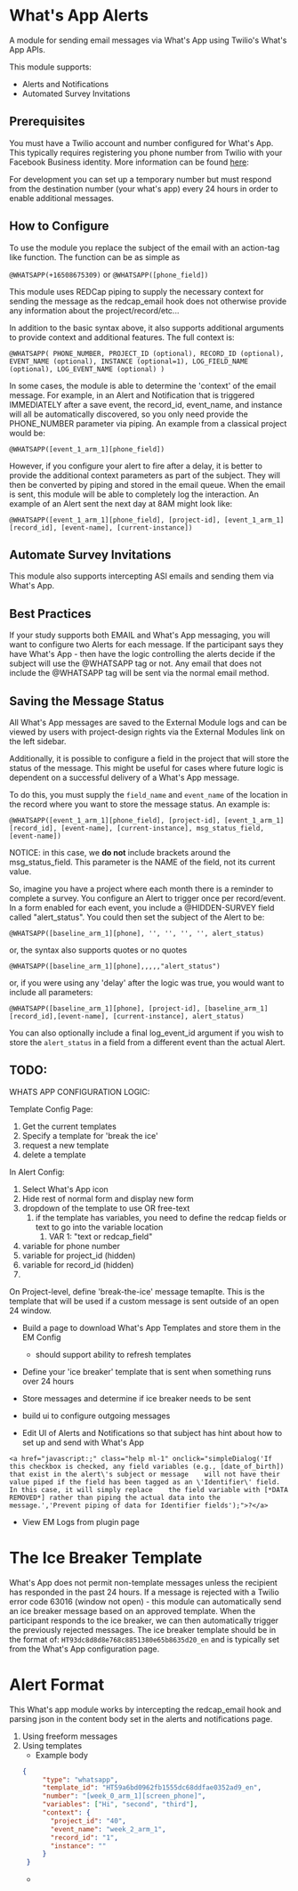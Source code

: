 # What's App Alerts
A module for sending email messages via What's App using Twilio's What's App APIs.

This module supports:
* Alerts and Notifications
* Automated Survey Invitations

## Prerequisites
You must have a Twilio account and number configured for What's App.  This typically requires registering you phone
number from Twilio with your Facebook Business identity.  More information can be found
[here](https://www.twilio.com/docs/whatsapp/tutorial/connect-number-business-profile):

For development you can set up a temporary number but must respond from the destination number (your what's app)
every 24 hours in order to enable additional messages.

## How to Configure
To use the module you replace the subject of the email with an action-tag like function.
The function can be as simple as

`@WHATSAPP(+16508675309)`
or
`@WHATSAPP([phone_field])`

This module uses REDCap piping to supply the necessary context for sending the message
as the redcap_email hook does not otherwise provide any information about the project/record/etc...

In addition to the basic syntax above, it also supports additional arguments to provide context and additional features.
The full context is:

`
@WHATSAPP(
  PHONE_NUMBER,
  PROJECT_ID (optional),
  RECORD_ID (optional),
  EVENT_NAME (optional),
  INSTANCE (optional=1),
  LOG_FIELD_NAME (optional),
  LOG_EVENT_NAME (optional)
)
`

In some cases, the module is able to determine the 'context' of the email message.  For example,
in an Alert and Notification that is triggered IMMEDIATELY after a save event, the record_id,
event_name, and instance will all be automatically discovered, so you only need provide the
PHONE_NUMBER parameter via piping.  An example from a classical project would be:

`
@WHATSAPP([event_1_arm_1][phone_field])
`

However, if you configure your alert to fire after a delay, it is better to provide the
additional context parameters as part of the subject.  They will then be converted by
piping and stored in the email queue.  When the email is sent, this module will be able to
completely log the interaction.  An example of an Alert sent the next day at 8AM might look like:

`
@WHATSAPP([event_1_arm_1][phone_field], [project-id], [event_1_arm_1][record_id], [event-name], [current-instance])
`

## Automate Survey Invitations
This module also supports intercepting ASI emails and sending them via What's App.

## Best Practices
If your study supports both EMAIL and What's App messaging, you will want to configure two Alerts for each
message.  If the participant says they have What's App - then have the logic controlling the alerts decide
if the subject will use the @WHATSAPP tag or not.  Any email that does not include the @WHATSAPP tag will
be sent via the normal email method.

## Saving the Message Status
All What's App messages are saved to the External Module logs and can be viewed by users with project-design rights
via the External Modules link on the left sidebar.

Additionally, it is possible to configure a field in the project that will store the status of the message.
This might be useful for cases where future logic is dependent on a successful delivery of a What's App message.

To do this, you must supply the `field_name` and `event_name` of the location in the record where you want to store the
message status.  An example is:

`
@WHATSAPP([event_1_arm_1][phone_field], [project-id], [event_1_arm_1][record_id], [event-name], [current-instance], msg_status_field, [event-name])
`

NOTICE: in this case, we **do not** include brackets around the msg_status_field.  This parameter is the NAME of the
field, not its current value.

So, imagine you have a project where each month there is a reminder to complete a survey.  You configure an
Alert to trigger once per record/event.  In a form enabled for each event, you include a @HIDDEN-SURVEY field
called "alert_status".  You could then set the subject of the Alert to be:

`
@WHATSAPP([baseline_arm_1][phone], '', '', '', '', alert_status)
`

or, the syntax also supports quotes or no quotes

`
@WHATSAPP([baseline_arm_1][phone],,,,,"alert_status")
`

or, if you were using any 'delay' after the logic was true, you would want to include all parameters:

`
@WHATSAPP([baseline_arm_1][phone], [project-id], [baseline_arm_1][record_id],[event-name], [current-instance], alert_status)
`

You can also optionally include a final log_event_id argument if you wish to store the `alert_status`
in a field from a different event than the actual Alert.

## TODO:

WHATS APP CONFIGURATION LOGIC:

Template Config Page:
1) Get the current templates
2) Specify a template for 'break the ice'
3) request a new template
4) delete a template

In Alert Config:
1. Select What's App icon
2. Hide rest of normal form and display new form
3. dropdown of the template to use OR free-text
   1. if the template has variables, you need to define the redcap fields or text to go into the variable location
      1. VAR 1: "text or redcap_field"
4. variable for phone number
5. variable for project_id (hidden)
6. variable for record_id (hidden)
7.


On Project-level, define 'break-the-ice' message temaplte.  This is the
template that will be used if a custom message is sent outside of
an open 24 window.







- Build a page to download What's App Templates and store them in the EM Config
  - should support ability to refresh templates
- Define your 'ice breaker' template that is sent when something runs over 24 hours
- Store messages and determine if ice breaker needs to be sent
- build ui to configure outgoing messages


- Edit UI of Alerts and Notifications so that subject has hint about how to set up and send with What's App
```help
<a href="javascript:;" class="help ml-1" onclick="simpleDialog('If this checkbox is checked, any field variables (e.g., [date_of_birth]) that exist in the alert\'s subject or message    will not have their value piped if the field has been tagged as an \'Identifier\' field. In this case, it will simply replace    the field variable with [*DATA REMOVED*] rather than piping the actual data into the message.','Prevent piping of data for Identifier fields');">?</a>
```
- View EM Logs from plugin page


# The Ice Breaker Template
What's App does not permit non-template messages unless the recipient has responded in the past 24 hours.
If a message is rejected with a Twilio error code 63016 (window not open) - this module can automatically
send an ice breaker message based on an approved template.  When the participant responds to the ice breaker,
we can then automatically trigger the previously rejected messages.  The ice breaker template should be in the
format of: `HT93dc8d8d8e768c8851380e65b8635d20_en` and is typically set from the What's App configuration page.

# Alert Format
This What's app module works by intercepting the redcap_email hook and parsing json in the content body set in the alerts and notifications page.
1. Using freeform messages
2. Using templates
   - Example body
    ```json
   {
         "type": "whatsapp",
         "template_id": "HT59a6bd0962fb1555dc68ddfae0352ad9_en",
         "number": "[week_0_arm_1][screen_phone]",
         "variables": ["Hi", "second", "third"],
         "context": {
           "project_id": "40",
           "event_name": "week_2_arm_1",
           "record_id": "1",
           "instance": ""
         }
     }
    ```
   -

